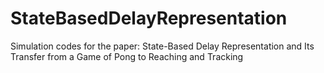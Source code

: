# StateBasedDelayRepresentation
Simulation codes for the paper: State-Based Delay Representation and Its Transfer from a Game of Pong to Reaching and Tracking
